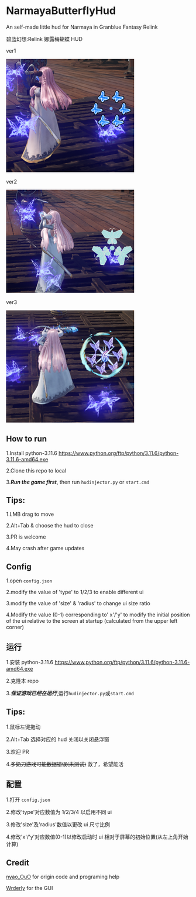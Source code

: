 # NarmayaButterflyHud

An self-made little hud for Narmaya in Granblue Fantasy Relink

碧蓝幻想:Relink 娜露梅蝴蝶 HUD

ver1

<img title="" src="./img/previewimg1.png" alt="preview" width="350" data-align="inline">

ver2

<img title="" src="./img/previewdraw1.png" alt="previewimg1.png" width="350" data-align="inline">

ver3

<img title="" src="./img/previewimg3.png" alt="previewimg3.png" width="350" data-align="inline">

## How to run

1.Install python-3.11.6 https://www.python.org/ftp/python/3.11.6/python-3.11.6-amd64.exe

2.Clone this repo to local

3.**_Run the game first_**, then run `hudinjector.py` or `start.cmd`

## Tips:

1.LMB drag to move

2.Alt+Tab & choose the hud to close

3.PR is welcome

4.May crash after game updates

## Config

1.open `config.json`

2.modify the value of 'type' to 1/2/3 to enable different ui

3.modify the value of 'size' & 'radius' to change ui size ratio

4.Modify the value (0-1) corresponding to' x'/'y' to modify the initial position of the ui relative to the screen at startup (calculated from the upper left corner)

## 运行

1.安装 python-3.11.6 https://www.python.org/ftp/python/3.11.6/python-3.11.6-amd64.exe

2.克隆本 repo

3.**_保证游戏已经在运行_**,运行`hudinjector.py`或`start.cmd`

## Tips:

1.鼠标左键拖动

2.Alt+Tab 选择对应的 hud 关闭以关闭悬浮窗

3.欢迎 PR

4.~~多奶刀游戏可能数据错误(未测试)~~ 救了，希望能活

## 配置

1.打开 `config.json`

2.修改'type'对应数值为 1/2/3/4 以启用不同 ui

3.修改'size'及'radius'数值以更改 ui 尺寸比例

4.修改'x'/'y'对应数值(0-1)以修改启动时 ui 相对于屏幕的初始位置(从左上角开始计算)

## Credit

[nyao_OuO](https://github.com/nyaoouo) for origin code and programing help

[Wrderly](https://github.com/Wrderly) for the GUI
